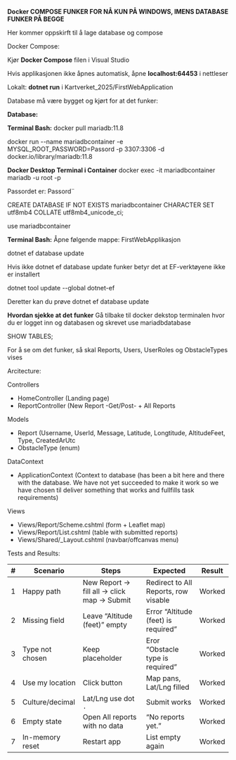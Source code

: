 **Docker COMPOSE FUNKER FOR NÅ KUN PÅ WINDOWS, IMENS DATABASE FUNKER PÅ BEGGE**

Her kommer oppskirft til å lage database og compose

Docker Compose:

Kjør **Docker Compose** filen i Visual Studio

Hvis applikasjonen ikke åpnes automatisk, åpne **localhost:64453** i nettleser

Lokalt:
**dotnet run** i Kartverket_2025/FirstWebApplication

Database må være bygget og kjørt for at det funker:

**Database:**

**Terminal Bash:**
docker pull mariadb:11.8

docker run --name mariadbcontainer -e MYSQL_ROOT_PASSWORD=Passord -p 3307:3306 -d docker.io/library/mariadb:11.8

**Docker Desktop Terminal i Container**
docker exec -it mariadbcontainer mariadb -u root -p

Passordet er: Passord¨

CREATE DATABASE IF NOT EXISTS mariadbcontainer
    CHARACTER SET utf8mb4
    COLLATE utf8mb4_unicode_ci;

use mariadbcontainer

**Terminal Bash:**
Åpne følgende mappe: FirstWebApplikasjon

dotnet ef database update

Hvis ikke dotnet ef database update funker betyr det at EF-verktøyene ikke er installert

dotnet tool update --global dotnet-ef

Deretter kan du prøve dotnet ef database update

**Hvordan sjekke at det funker**
Gå tilbake til docker dekstop terminalen hvor du er logget inn og databasen og skrevet use mariadbdatabase

SHOW TABLES;

For å se om det funker, så skal Reports, Users, UserRoles og ObstacleTypes vises







Arcitecture:

Controllers
- HomeController (Landing page)
- ReportController (New Report -Get/Post- + All Reports

Models
- Report (Username, UserId, Message, Latitude, Longtitude, AltitudeFeet, Type, CreatedArUtc
- ObstacleType (enum)

DataContext
- ApplicationContext (Context to database (has been a bit here and there with the database. We have not yet succeeded to make it work so we have chosen til deliver something that works and fullfills task requirements)

Views
- Views/Report/Scheme.cshtml (form + Leaflet map)
- Views/Report/List.cshtml (table with submitted reports)
- Views/Shared/_Layout.cshtml (navbar/offcanvas menu)


Tests and Results:


| # | Scenario        | Steps                                            | Expected                                     | Result |
| - | --------------- | ------------------------------------------------ | -------------------------------------------- | ------ |
| 1 | Happy path      | New Report → fill all → click map → Submit       | Redirect to All Reports, row visable         | Worked |
| 2 | Missing field   | Leave “Altitude (feet)” empty                    | Error “Altitude (feet) is required”          | Worked |
| 3 | Type not chosen | Keep placeholder                                 | Eror “Obstacle type is required”             | Worked |
| 4 | Use my location | Click button                                     | Map pans, Lat/Lng filled                     | Worked |
| 5 | Culture/decimal | Lat/Lng use dot `.`                              | Submit works                                 | Worked |
| 6 | Empty state     | Open All reports with no data                    | “No reports yet.”                            | Worked |
| 7 | In-memory reset | Restart app                                      | List empty again                             | Worked |





